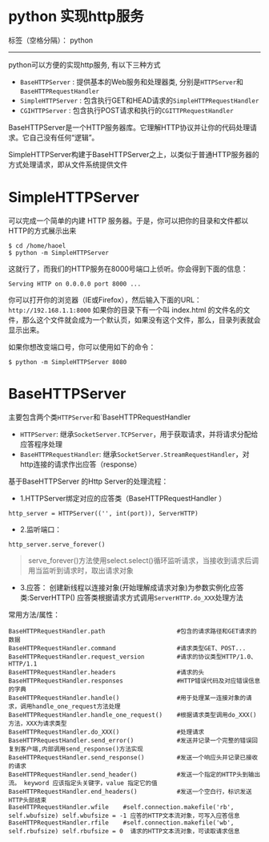 ﻿# python 实现http服务

标签（空格分隔）： python

---

python可以方便的实现http服务, 有以下三种方式

- `BaseHTTPServer` : 提供基本的Web服务和处理器类, 分别是`HTTPServer`和`BaseHTTPRequestHandler`
- `SimpleHTTPServer` : 包含执行GET和HEAD请求的`SimpleHTTPRequestHandler`
- `CGIHTTPServer` : 包含执行POST请求和执行的`CGITTPRequestHandler`

BaseHTTPServer是一个HTTP服务器库。它理解HTTP协议并让你的代码处理请求。它自己没有任何“逻辑”。

SimpleHTTPServer构建于BaseHTTPServer之上，以类似于普通HTTP服务器的方式处理请求，即从文件系统提供文件


# SimpleHTTPServer

可以完成一个简单的内建 HTTP 服务器。于是，你可以把你的目录和文件都以HTTP的方式展示出来

```
$ cd /home/haoel
$ python -m SimpleHTTPServer
```

这就行了，而我们的HTTP服务在8000号端口上侦听。你会得到下面的信息：

```
Serving HTTP on 0.0.0.0 port 8000 ...
```

你可以打开你的浏览器（IE或Firefox），然后输入下面的URL：
`http://192.168.1.1:8000`
如果你的目录下有一个叫 index.html 的文件名的文件，那么这个文件就会成为一个默认页，如果没有这个文件，那么，目录列表就会显示出来。

如果你想改变端口号，你可以使用如下的命令：

```
$ python -m SimpleHTTPServer 8080
```

# BaseHTTPServer

主要包含两个类`HTTPServer`和`BaseHTTPRequestHandler

- `HTTPServer`: 继承`SocketServer.TCPServer`，用于获取请求，并将请求分配给应答程序处理
- `BaseHTTPRequestHandler`: 继承`SocketServer.StreamRequestHandler`，对http连接的请求作出应答（response）

基于BaseHTTPServer 的Http Server的处理流程：

- 1.HTTPServer绑定对应的应答类（BaseHTTPRequestHandler ）
```
http_server = HTTPServer(('', int(port)), ServerHTTP)
```
- 2.监听端口：
```
http_server.serve_forever() 
```
> serve_forever()方法使用select.select()循环监听请求，当接收到请求后调用当监听到请求时，取出请求对象

- 3.应答：
创建新线程以连接对象(开始理解成请求对象)为参数实例化应答类:ServerHTTP()
应答类根据请求方式调用`ServerHTTP.do_XXX`处理方法

常用方法/属性：

```
BaseHTTPRequestHandler.path                    #包含的请求路径和GET请求的数据
BaseHTTPRequestHandler.command                 #请求类型GET、POST...
BaseHTTPRequestHandler.request_version         #请求的协议类型HTTP/1.0、HTTP/1.1
BaseHTTPRequestHandler.headers                 #请求的头
BaseHTTPRequestHandler.responses               #HTTP错误代码及对应错误信息的字典
BaseHTTPRequestHandler.handle()                #用于处理某一连接对象的请求，调用handle_one_request方法处理
BaseHTTPRequestHandler.handle_one_request()    #根据请求类型调用do_XXX()方法，XXX为请求类型
BaseHTTPRequestHandler.do_XXX()                #处理请求
BaseHTTPRequestHandler.send_error()            #发送并记录一个完整的错误回复到客户端,内部调用send_response()方法实现
BaseHTTPRequestHandler.send_response()         #发送一个响应头并记录已接收的请求
BaseHTTPRequestHandler.send_header()           #发送一个指定的HTTP头到输出流。 keyword 应该指定头关键字，value 指定它的值
BaseHTTPRequestHandler.end_headers()           #发送一个空白行，标识发送HTTP头部结束
BaseHTTPRequestHandler.wfile    #self.connection.makefile('rb', self.wbufsize) self.wbufsize = -1 应答的HTTP文本流对象，可写入应答信息
BaseHTTPRequestHandler.rfile    #self.connection.makefile('wb', self.rbufsize) self.rbufsize = 0  请求的HTTP文本流对象，可读取请求信息

```



